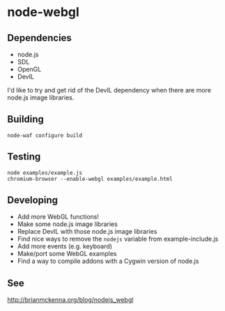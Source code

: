 node-webgl
==========

Dependencies
------------

* node.js
* SDL
* OpenGL
* DevIL

I'd like to try and get rid of the DevIL dependency when there are more node.js
image libraries.

Building
--------

    node-waf configure build

Testing
-------

    node examples/example.js
    chromium-browser --enable-webgl examples/example.html

Developing
----------

* Add more WebGL functions!
* Make some node.js image libraries
* Replace DevIL with those node.js image libraries
* Find nice ways to remove the `nodejs` variable from example-include.js
* Add more events (e.g. keyboard)
* Make/port some WebGL examples
* Find a way to compile addons with a Cygwin version of node.js

See
---

http://brianmckenna.org/blog/nodejs_webgl
